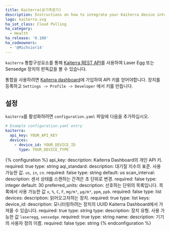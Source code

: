 ```yaml
---
title: Kaiterra(공기측정기)
description: Instructions on how to integrate your Kaiterra device into Home Assistant.
logo: kaiterra.svg
ha_iot_class: Cloud Polling
ha_category:
  - Health
ha_release: '0.100'
ha_codeowners:
  - '@Michsior14'
---
```


`kaiterra` 통합구성요소를 통해 [Kaiterra REST API](https://www.kaiterra.com/dev/)를 사용하여 Laser Egg 또는 Sensedge 장치의 판독값을 볼 수 있습니다.

통합을 사용하려면 [Kaiterra dashboard](https://dashboard.kaiterra.cn/)에 가입하여 API 키를 얻어야합니다. 장치를 등록하고 `Settings -> Profile -> Developer` 에서 키를 만듭니다.

## 설정

`kaiterra`를 활성화하려면 `configuration.yaml` 파일에 다음을 추가하십시오.

```yaml
# Example configuration.yaml entry
kaiterra:
  api_key: YOUR_API_KEY
  devices:
    - device_id: YOUR_DEVICE_ID
      type: YOUR_DEVICE_TYPE
```

{% configuration %}
api_key:
  description: Kaiterra Dashboard의 개인 API 키.
  required: true
  type: string
aqi_standard:
  description: 대기질 지수의 표준. 사용 가능한 값. `us`, `in`, `cn`.
  required: false
  type: string
  default: us
scan_interval:
  description: 센서 상태를 스캔하는 간격은 초 단위로 변경.
  required: false
  type: integer
  default: 30
preferred_units:
  description: 선호하는 단위의 목록입니다. 목록에서 사용 가능한 값 `x`, `%`, `C`, `F`, `mg/m³`, `µg/m³`, `ppm`, `ppb`.
  required: false
  type: list
devices:
  description: 읽어오고자하는 장치.
  required: true
  type: list
  keys:
    device_id:
      description: 모니터링하려는 장치의 UUID Kaiterra Dashboard에서 가져올 수 있습니다.
      required: true
      type: string
    type:
      description: 장치 유형. 사용 가능한 값 `laseregg`, `sensedge`.
      required: true
      type: string
    name:
      description: 기기의 사용자 정의 이름.
      required: false
      type: string
{% endconfiguration %}
